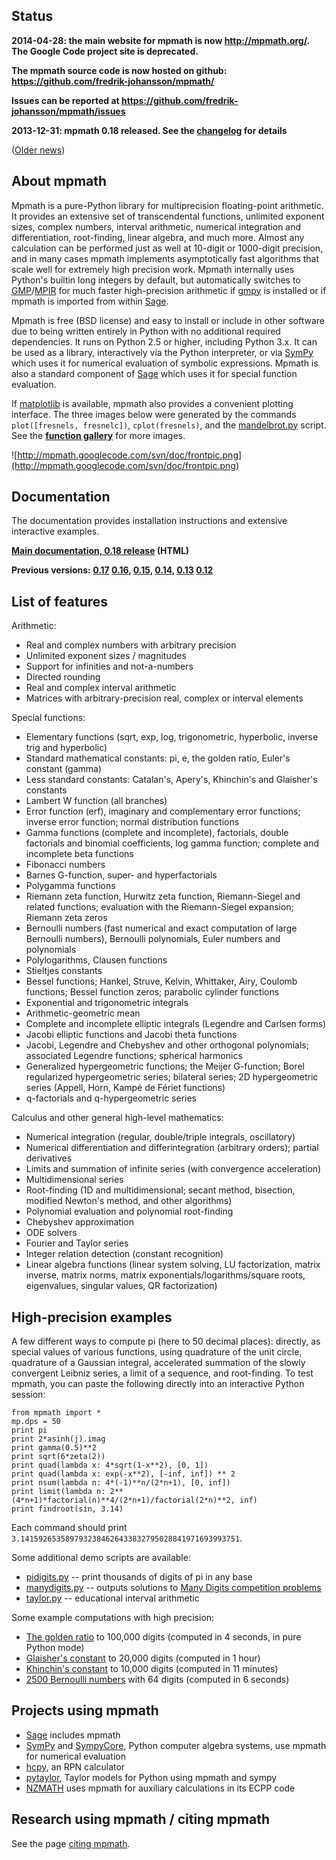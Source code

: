 ## Status ##
**2014-04-28: the main website for mpmath is now http://mpmath.org/. The Google Code project site is deprecated.**

**The mpmath source code is now hosted on github: https://github.com/fredrik-johansson/mpmath/**

**Issues can be reported at https://github.com/fredrik-johansson/mpmath/issues**

**2013-12-31: mpmath 0.18 released. See the [changelog](https://github.com/fredrik-johansson/mpmath/blob/0.18/CHANGES) for details**

([Older news](History.md))

## About mpmath ##

Mpmath is a pure-Python library for multiprecision floating-point arithmetic. It provides an extensive set of transcendental functions, unlimited exponent sizes, complex numbers, interval arithmetic, numerical integration and differentiation, root-finding, linear algebra, and much more. Almost any calculation can be performed just as well at 10-digit or 1000-digit precision, and in many cases mpmath implements asymptotically fast algorithms that scale well for extremely high precision work. Mpmath internally uses Python's builtin long integers by default, but automatically switches to <a href='http://gmplib.org/'>GMP</a>/<a href='http://www.mpir.org/'>MPIR</a> for much faster high-precision arithmetic if [gmpy](http://code.google.com/p/gmpy) is installed or if mpmath is imported from within [Sage](http://sagemath.org).

Mpmath is free (BSD license) and easy to install or include in other software due to being written entirely in Python with no additional required dependencies. It runs on Python 2.5 or higher, including Python 3.x. It can be used as a library, interactively via the Python interpreter, or via [SymPy](http://code.google.com/p/sympy) which uses it for numerical evaluation of symbolic expressions. Mpmath is also a standard component of [Sage](http://sagemath.org) which uses it for special function evaluation.

If [matplotlib](http://matplotlib.sourceforge.net/) is available, mpmath also provides a convenient plotting interface. The three images below were generated by the commands `plot([fresnels, fresnelc])`, `cplot(fresnels)`, and the [mandelbrot.py](http://mpmath.googlecode.com/svn/trunk/demo/mandelbrot.py) script. See the **[function gallery](http://mpmath.googlecode.com/svn/gallery/gallery.html)** for more images.

![http://mpmath.googlecode.com/svn/doc/frontpic.png](http://mpmath.googlecode.com/svn/doc/frontpic.png)

## Documentation ##
The documentation provides installation instructions and extensive interactive examples.

**[Main documentation, 0.18 release](http://sage.math.washington.edu/home/fredrik/mpmath/doc/0.18/) (HTML)**

**Previous versions: [0.17](http://mpmath.googlecode.com/svn/tags/0.17/doc/build/index.html) [0.16](http://mpmath.googlecode.com/svn/tags/0.16/doc/build/index.html), [0.15](http://mpmath.googlecode.com/svn/tags/0.15/doc/build/index.html), [0.14](http://mpmath.googlecode.com/svn/tags/0.14/doc/build/index.html), [0.13](http://mpmath.googlecode.com/svn/tags/0.13/doc/build/index.html) [0.12](http://mpmath.googlecode.com/svn/tags/0.12/doc/build/index.html)**

## List of features ##

Arithmetic:
  * Real and complex numbers with arbitrary precision
  * Unlimited exponent sizes / magnitudes
  * Support for infinities and not-a-numbers
  * Directed rounding
  * Real and complex interval arithmetic
  * Matrices with arbitrary-precision real, complex or interval elements

Special functions:
  * Elementary functions (sqrt, exp, log, trigonometric, hyperbolic, inverse trig and hyperbolic)
  * Standard mathematical constants: pi, e, the golden ratio, Euler's constant (gamma)
  * Less standard constants: Catalan's, Apery's, Khinchin's and Glaisher's constants
  * Lambert W function (all branches)
  * Error function (erf), imaginary and complementary error functions; inverse error function; normal distribution functions
  * Gamma functions (complete and incomplete), factorials, double factorials and binomial coefficients, log gamma function; complete and incomplete beta functions
  * Fibonacci numbers
  * Barnes G-function, super- and hyperfactorials
  * Polygamma functions
  * Riemann zeta function, Hurwitz zeta function, Riemann-Siegel and related functions; evaluation with the Riemann-Siegel expansion; Riemann zeta zeros
  * Bernoulli numbers (fast numerical and exact computation of large Bernoulli numbers), Bernoulli polynomials, Euler numbers and polynomials
  * Polylogarithms, Clausen functions
  * Stieltjes constants
  * Bessel functions; Hankel, Struve, Kelvin, Whittaker, Airy, Coulomb functions; Bessel function zeros; parabolic cylinder functions
  * Exponential and trigonometric integrals
  * Arithmetic-geometric mean
  * Complete and incomplete elliptic integrals (Legendre and Carlsen forms)
  * Jacobi elliptic functions and Jacobi theta functions
  * Jacobi, Legendre and Chebyshev and other orthogonal polynomials; associated Legendre functions; spherical harmonics
  * Generalized hypergeometric functions; the Meijer G-function; Borel regularized hypergeometric series; bilateral series; 2D hypergeometric series (Appell, Horn, Kampé de Fériet functions)
  * q-factorials and q-hypergeometric series

Calculus and other general high-level mathematics:
  * Numerical integration (regular, double/triple integrals, oscillatory)
  * Numerical differentiation and differintegration (arbitrary orders); partial derivatives
  * Limits and summation of infinite series (with convergence acceleration)
  * Multidimensional series
  * Root-finding (1D and multidimensional; secant method, bisection, modified Newton's method, and other algorithms)
  * Polynomial evaluation and polynomial root-finding
  * Chebyshev approximation
  * ODE solvers
  * Fourier and Taylor series
  * Integer relation detection (constant recognition)
  * Linear algebra functions (linear system solving, LU factorization, matrix inverse, matrix norms, matrix exponentials/logarithms/square roots, eigenvalues, singular values, QR factorization)

## High-precision examples ##

A few different ways to compute pi (here to 50 decimal places): directly, as special values of various functions, using quadrature of the unit circle, quadrature of a Gaussian integral, accelerated summation of the slowly convergent Leibniz series, a limit of a sequence, and root-finding. To test mpmath, you can paste the following directly into an interactive Python session:

```
from mpmath import *
mp.dps = 50
print pi
print 2*asinh(j).imag
print gamma(0.5)**2
print sqrt(6*zeta(2))
print quad(lambda x: 4*sqrt(1-x**2), [0, 1])
print quad(lambda x: exp(-x**2), [-inf, inf]) ** 2
print nsum(lambda n: 4*(-1)**n/(2*n+1), [0, inf])
print limit(lambda n: 2**(4*n+1)*factorial(n)**4/(2*n+1)/factorial(2*n)**2, inf)
print findroot(sin, 3.14)
```

Each command should print `3.1415926535897932384626433832795028841971693993751`.

Some additional demo scripts are available:
  * [pidigits.py](http://code.google.com/p/mpmath/source/browse/trunk/demo/pidigits.py) -- print thousands of digits of pi in any base
  * [manydigits.py](http://code.google.com/p/mpmath/source/browse/trunk/demo/manydigits.py) -- outputs solutions to [Many Digits competition problems](http://www.cs.ru.nl/~milad/manydigits/problems.php)
  * [taylor.py](http://code.google.com/p/mpmath/source/browse/trunk/demo/taylor.py) -- educational interval arithmetic

Some example computations with high precision:
  * [The golden ratio](http://mpmath.googlecode.com/svn/data/golden_ratio.txt) to 100,000 digits (computed in 4 seconds, in pure Python mode)
  * [Glaisher's constant](http://mpmath.googlecode.com/svn/data/glaisher.txt) to 20,000 digits (computed in 1 hour)
  * [Khinchin's constant](http://mpmath.googlecode.com/svn/data/khinchin.txt) to 10,000 digits (computed in 11 minutes)
  * [2500 Bernoulli numbers](http://mpmath.googlecode.com/svn/data/bernoulli.txt) with 64 digits (computed in 6 seconds)

## Projects using mpmath ##
  * [Sage](http://sagemath.org) includes mpmath
  * [SymPy](http://code.google.com/p/sympy) and [SympyCore](http://code.google.com/p/sympycore), Python computer algebra systems, use mpmath for numerical evaluation
  * [hcpy](http://code.google.com/p/hcpy/), an RPN calculator
  * [pytaylor](http://gitorious.org/pytaylor), Taylor models for Python using mpmath and sympy
  * [NZMATH](http://tnt.math.metro-u.ac.jp/nzmath/) uses mpmath for auxiliary calculations in its ECPP code

## Research using mpmath / citing mpmath ##
See the page [citing mpmath](CitingMpmath.md).